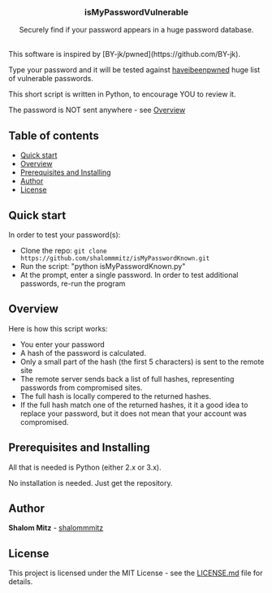 <p align="center">
  <h3 align="center">isMyPasswordVulnerable</h3>

  <p align="center">
    Securely find if your password appears in a huge password database.
  </p>
</p>
<br>
This software is inspired by [BY-jk/pwned](https://github.com/BY-jk). 

Type your password and it will be tested against [haveibeenpwned](https://haveibeenpwned.com/) huge list of vulnerable passwords.

This short script is written in Python, to encourage YOU to review it.

The password is NOT sent anywhere - see [Overview](#overview)

## Table of contents

- [Quick start](#quick-start)
- [Overview](#overview)
- [Prerequisites and Installing](#prerequisites-and-installing)
- [Author](#author)
- [License](#license)

## Quick start

In order to test your password(s):

- Clone the repo: `git clone https://github.com/shalommmitz/isMyPasswordKnown.git`
- Run the script: "python isMyPasswordKnown.py"
- At the prompt, enter a single password. 
In order to test additional passwords, re-run the program

## Overview

Here is how this script works:

- You enter your password
- A hash of the password is calculated. 
- Only a small part of the hash (the first 5 characters) is sent to the remote site
- The remote server sends back a list of full hashes, representing passwords from compromised sites.
- The full hash is locally compered to the returned hashes.
- If the full hash match one of the returned hashes, it it a good idea to replace your password, but it does not mean that your account was compromised. 

## Prerequisites and Installing

All that is needed is Python (either 2.x or 3.x). 

No installation is needed. Just get the repository.


## Author

**Shalom Mitz** - [shalommmitz](https://github.com/shalommmitz)

## License

This project is licensed under the MIT License - see the [LICENSE.md](LICENSE.md) file for details.

